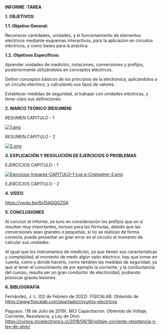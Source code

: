 **INFORME -TAREA**

**1. OBJETIVOS:**

**1.1. Objetivo General:**

Reconocer cantidades, unidades, y el funcionamiento de elementos eléctricos mediante esquemas interactivos, para la aplicación en circuitos eléctricos, y como bases para la práctica.


**1.2. Objetivos Específicos:**

Aprender unidades de medición, notaciones, conversiones y prefijos, posteriormente utilizándolos en conceptos eléctricos.

Definir conceptos básicos de los principios de la electrónica, aplicándolos a un circuito eléctrico, y calculando sus tipos de valores.

Establecer medidas de seguridad, al trabajar con unidades eléctricas, y tener claro sus definiciones.

**2. MARCO TEÓRICO (RESUMEN)**

RESUMEN CAPITULO - 1

[![1.png](https://i.postimg.cc/NMk0Yf4w/1.png)](https://postimg.cc/jwCT4Tm8) 

RESUMEN CAPITULO - 2

[![2.png](https://i.postimg.cc/W3WQ0Bpk/2.png)](https://postimg.cc/N9XJcPHs)



**3. EXPLICACIÓN Y RESOLUCIÓN DE EJERCICIOS O PROBLEMAS**

EJERCICIOS CAPITULO - 1

[![Ejercicios-Impares-CAPITULO-1-Lig-a-Cristopher-2.png](https://i.postimg.cc/BvhD3pQg/Ejercicios-Impares-CAPITULO-1-Lig-a-Cristopher-2.png)](https://postimg.cc/947ztG9R)

EJERCICIOS CAPITULO - 2



**4. VIDEO**

https://youtu.be/6s15AGQGZSA 

**5. CONCLUSIONES**

Al concluir el informe, se tuvo en consideración los prefijos que en sí resultan muy importantes, incluso para las fórmulas, debido que las conversiones sean grandes o pequeñas, si no se realizan de forma correcta, puede presentar un gran error en el circuito al momento de calcular sus unidades.

Al igual que los instrumentos de medición, ya que tienen sus características y complejidad, al momento de medir algún valor eléctrico, hay que tomar en cuenta, como y donde hacerlo, como también las medidas de seguridad, ya que al tener el conocimiento de por ejemplo la corriente, y la conductancia del cuerpo, resulta ser un gran conductor de electricidad, pudiendo provocar graves lesiones.

**6. BIBLIOGRAFÍA**

Fernández, J. L. (02 de Febrero de 2022). FISICALAB. Obtenido de https://www.fisicalab.com/apartado/circuitos-electricos

Paguayo. (18 de Julio de 2019). MCI Capacitacion. Obtenido de Voltaje, Corriente, Resistencia, y Ley de Ohm: https://cursos.mcielectronics.cl/2019/06/18/voltaje-corriente-resistencia-y-ley-de-ohm/


